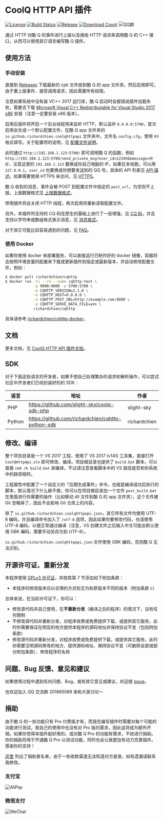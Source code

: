 # CoolQ HTTP API 插件

[![License](https://img.shields.io/badge/license-GPLv3-blue.svg)](https://raw.githubusercontent.com/richardchien/coolq-http-api/master/LICENSE)
[![Build Status](https://ci.appveyor.com/api/projects/status/9c4c6inmsdk3gbou?svg=true)](https://ci.appveyor.com/project/richardchien/coolq-http-api)
[![Release](https://img.shields.io/github/release/richardchien/coolq-http-api.svg)](https://github.com/richardchien/coolq-http-api/releases)
[![Download Count](https://img.shields.io/github/downloads/richardchien/coolq-http-api/total.svg)](https://github.com/richardchien/coolq-http-api/releases)
![QQ群](https://img.shields.io/badge/qq%E7%BE%A4-201865589-orange.svg)

通过 HTTP 对酷 Q 的事件进行上报以及接收 HTTP 请求来调用酷 Q 的 C++ 接口，从而可以使用其它语言编写酷 Q 插件。

## 使用方法

### 手动安装

直接到 [Releases](https://github.com/richardchien/coolq-http-api/releases) 下载最新的 cpk 文件放到酷 Q 的 app 文件夹，然后启用即可。由于要上报事件、接受调用请求，因此需要所有权限。

注意如果系统中没有装 VC++ 2017 运行库，酷 Q 启动时会报错说插件加载失败，需要去下载 [Microsoft Visual C++ Redistributable for Visual Studio 2017 x86](https://www.visualstudio.com/zh-hans/downloads/?q=redist) 安装（注意一定要安装 x86 版本）。

启用后插件将开启一个后台线程用来监听 HTTP，默认监听 `0.0.0.0:5700`，首次启用会生成一个默认配置文件，在酷 Q app 文件夹的 `io.github.richardchien.coolqhttpapi` 文件夹中，文件名 `config.cfg`，使用 ini 格式填写。关于配置项的说明，见 [配置文件说明](https://richardchien.github.io/coolq-http-api/#/Configuration)。

此时通过 `http://192.168.1.123:5700/` 即可调用酷 Q 的函数，例如 `http://192.168.1.123:5700/send_private_msg?user_id=123456&message=你好`，注意这里的 `192.168.1.123` 要换成你自己电脑的 IP，如果在本地跑，可以用 `127.0.0.1`，`user_id` 也要换成你想要发送到的 QQ 号。具体的 API 列表见 [API 描述](https://richardchien.github.io/coolq-http-api/#/API)。如果需要使用 HTTPS 来访问，见 [HTTPS](https://github.com/richardchien/coolq-http-api/wiki/HTTPS)。

酷 Q 收到的消息、事件会被 POST 到配置文件中指定的 `post_url`，为空则不上报。上报数据格式见 [上报数据格式](https://richardchien.github.io/coolq-http-api/#/Post)。

停用插件将会关闭 HTTP 线程，再次启用将重新读取配置文件。

另外，本插件所支持的 CQ 码在原生的基础上进行了一些增强，见 [CQ 码](https://richardchien.github.io/coolq-http-api/#/CQCode)，并且支持以字符串或数组格式表示消息，见 [消息格式](https://richardchien.github.io/coolq-http-api/#/Message)。

对于其它可能比较容易遇到的问题，见 [FAQ](https://github.com/richardchien/coolq-http-api/wiki/FAQ)。

### 使用 Docker

如果你使用 docker 来部署服务，可以直接运行已制作好的 docker 镜像，容器将会按照环境变量的配置来下载或更新插件到指定或最新版本，并自动修改配置文件，例如：

```sh
$ docker pull richardchien/cqhttp
$ docker run -ti --rm --name cqhttp-test \
             -p 9000:9000 -p 5700:5700 \
             -e CQHTTP_VERSION=2.1.0 \
             -e CQHTTP_HOST=0.0.0.0 \
             -e CQHTTP_POST_URL=http://example.com:8080 \
             -e CQHTTP_SERVE_DATA_FILE=yes \
             richardchien/cqhttp
```

具体请参考 [richardchien/cqhttp-docker](https://github.com/richardchien/cqhttp-docker)。

## 文档

更多文档，见 [CoolQ HTTP API 插件文档](https://richardchien.github.io/coolq-http-api/)。

## SDK

对于下面这些语言的开发者，如果不想自己处理繁杂的请求和解析操作，可以尝试社区中开发者们已经封装好的的 SDK：

| 语言 | 地址 | 作者 |
| --- | ---- | --- |
| PHP | https://github.com/slight-sky/coolq-sdk-php | slight-sky |
| Python | https://github.com/richardchien/cqhttp-python-sdk | richardchien |

## 修改、编译

整个项目目录是一个 VS 2017 工程，使用了 VS 2017 (v141) 工具集，直接打开 `CoolQHttpApi.sln` 即可修改、编译。项目根目录也提供了 `build.bat` 脚本，可以直接 `cmd /k build.bat` 来编译，不过请注意查看脚本中的 VS 路径是否和你系统中的路径相符。

工程属性中配置了一个自定义的「后期生成事件」命令，也就是编译成功后执行的脚本，默认情况下什么都不做，你可以在项目根目录加一个文件 `post_build.bat` 在里面进行你需要的操作（比如移动 dll 文件到酷 Q 的 app 文件夹），这个文件被 Git 忽略掉了，因此不会影响 Git 仓库上的内容。

除了 `io.github.richardchien.coolqhttpapi.json`，其它所有文件均使用 UTF-8 编码，并且编译命令加入了 `/utf-8` 选项，因此如果你要修改代码，也请使用 UTF-8 编码，以便正常通过编译（注意，VS 创建文件之后输入中文可能会默认使用 GBK 编码，需要手动另存为到 UTF-8）。

`io.github.richardchien.coolqhttpapi.json` 文件使用 GBK 编码，否则酷 Q 无法识别。

## 开源许可证、重新分发

本程序使用 [GPLv3 许可证](https://github.com/richardchien/coolq-http-api/blob/master/LICENSE)，并按其第 7 节添加如下附加条款：

- 本程序的修改版本应以合理的方式标志为和原版本不同的版本（附加条款 c）

总体来说，在当前许可证下，你可以：

- 修改源代码并自己使用，在**不重新分发**（编译之后的程序）的情况下，没有任何限制
- 不修改源代码并重新分发，对程序收费或免费提供下载，或提供其它服务，此时你需要保证在明显的地方提供本程序的源码地址并保持协议不变（包括附加条款）
- 修改源代码并重新分发，对程序收费或免费提供下载，或提供其它服务，此时你需要注明源码修改的地方、提供源码地址、保持协议不变（可删除全部或部分附加条款）、修改程序的名称

## 问题、Bug 反馈、意见和建议

如果使用过程中遇到任何问题、Bug，或有其它意见或建议，欢迎提 [issue](https://github.com/richardchien/coolq-http-api/issues/new)。

也欢迎加入 QQ 交流群 201865589 来和大家讨论～

## 捐助

由于酷 Q 的一些功能只有 Pro 付费版才有，而我在编写插件时需要对每个可能的功能进行测试，我自己的使用中也没有对 Pro 版的需求，因此这将成为额外开销。如果你觉得本插件挺好用的，或对酷 Q Pro 的功能有需求，不妨进行捐助。你的捐助将用于开通酷 Q Pro 以测试功能，同时也会让我更加有动力完善插件。感谢你的支持！

[这里](https://github.com/richardchien/thanks) 列出了捐助者名单，由于一些收款渠道无法知道对方是谁，如有遗漏请联系我修改。

### 支付宝

![AliPay](https://raw.githubusercontent.com/richardchien/coolq-http-api/master/docs/alipay.png)

### 微信支付

![WeChat](https://raw.githubusercontent.com/richardchien/coolq-http-api/master/docs/wechat.png)
